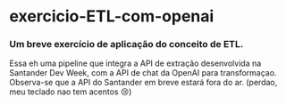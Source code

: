# exercicio-ETL-com-openai
### Um breve exercício de aplicação do conceito de ETL.
Essa eh uma pipeline que integra a API de extração desenvolvida na Santander Dev Week, com a API de chat da OpenAI para transformaçao. Observa-se que a API do Santander em breve estará fora do ar. (perdao, meu teclado nao tem acentos 😢)
